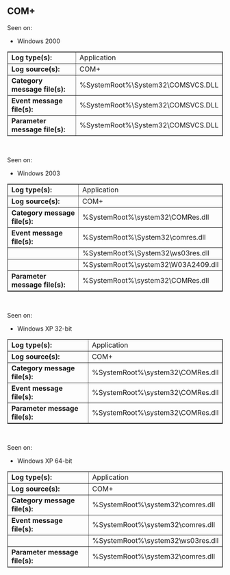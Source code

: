 ## COM+

Seen on:
* Windows 2000

<table border="1" class="docutils">
  <tbody>
    <tr>
      <td><b>Log type(s):</b></td>
      <td>Application</td>
    </tr>
    <tr>
      <td><b>Log source(s):</b></td>
      <td>COM+</td>
    </tr>
    <tr>
      <td><b>Category message file(s):</b></td>
      <td>%SystemRoot%\System32\COMSVCS.DLL</td>
    </tr>
    <tr>
      <td><b>Event message file(s):</b></td>
      <td>%SystemRoot%\System32\COMSVCS.DLL</td>
    </tr>
    <tr>
      <td><b>Parameter message file(s):</b></td>
      <td>%SystemRoot%\System32\COMSVCS.DLL</td>
    </tr>
  </tbody>
</table>

&nbsp;

Seen on:
* Windows 2003

<table border="1" class="docutils">
  <tbody>
    <tr>
      <td><b>Log type(s):</b></td>
      <td>Application</td>
    </tr>
    <tr>
      <td><b>Log source(s):</b></td>
      <td>COM+</td>
    </tr>
    <tr>
      <td><b>Category message file(s):</b></td>
      <td>%SystemRoot%\system32\COMRes.dll</td>
    </tr>
    <tr>
      <td><b>Event message file(s):</b></td>
      <td>%SystemRoot%\System32\comres.dll</td>
    </tr>
    <tr>
      <td>&nbsp;</td>
      <td>%SystemRoot%\System32\ws03res.dll</td>
    </tr>
    <tr>
      <td>&nbsp;</td>
      <td>%SystemRoot%\system32\W03A2409.dll</td>
    </tr>
    <tr>
      <td><b>Parameter message file(s):</b></td>
      <td>%SystemRoot%\system32\COMRes.dll</td>
    </tr>
  </tbody>
</table>

&nbsp;

Seen on:
* Windows XP 32-bit

<table border="1" class="docutils">
  <tbody>
    <tr>
      <td><b>Log type(s):</b></td>
      <td>Application</td>
    </tr>
    <tr>
      <td><b>Log source(s):</b></td>
      <td>COM+</td>
    </tr>
    <tr>
      <td><b>Category message file(s):</b></td>
      <td>%SystemRoot%\system32\COMRes.dll</td>
    </tr>
    <tr>
      <td><b>Event message file(s):</b></td>
      <td>%SystemRoot%\system32\COMRes.dll</td>
    </tr>
    <tr>
      <td><b>Parameter message file(s):</b></td>
      <td>%SystemRoot%\system32\COMRes.dll</td>
    </tr>
  </tbody>
</table>

&nbsp;

Seen on:
* Windows XP 64-bit

<table border="1" class="docutils">
  <tbody>
    <tr>
      <td><b>Log type(s):</b></td>
      <td>Application</td>
    </tr>
    <tr>
      <td><b>Log source(s):</b></td>
      <td>COM+</td>
    </tr>
    <tr>
      <td><b>Category message file(s):</b></td>
      <td>%SystemRoot%\system32\comres.dll</td>
    </tr>
    <tr>
      <td><b>Event message file(s):</b></td>
      <td>%SystemRoot%\system32\comres.dll</td>
    </tr>
    <tr>
      <td>&nbsp;</td>
      <td>%SystemRoot%\system32\ws03res.dll</td>
    </tr>
    <tr>
      <td><b>Parameter message file(s):</b></td>
      <td>%SystemRoot%\system32\comres.dll</td>
    </tr>
  </tbody>
</table>

&nbsp;

